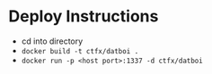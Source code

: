 # Deploy Instructions
* cd into directory
* `docker build -t ctfx/datboi .`
* `docker run -p <host port>:1337 -d ctfx/datboi`

